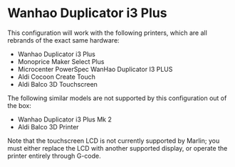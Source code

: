 # Wanhao Duplicator i3 Plus

This configuration will work with the following printers, which are all rebrands of the exact same hardware:

  * Wanhao Duplicator i3 Plus
  * Monoprice Maker Select Plus
  * Microcenter PowerSpec WanHao Duplicator I3 PLUS
  * Aldi Cocoon Create Touch
  * Aldi Balco 3D Touchscreen

The following similar models are not supported by this configuration out of the box:

  * Wanhao Duplicator i3 Plus Mk 2
  * Aldi Balco 3D Printer

Note that the touchscreen LCD is not currently supported by Marlin; you must either replace the LCD with another supported display, or operate the printer entirely through G-code.